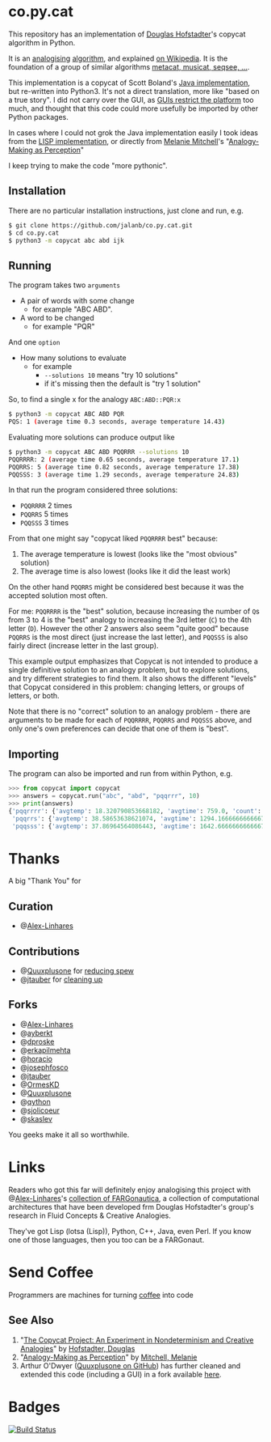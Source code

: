 co.py.cat
=========

This repository has an implementation of [Douglas Hofstadter](http://prelectur.stanford.edu/lecturers/hofstadter/)'s copycat algorithm in Python. 

It is an [analogising](https://www.wordnik.com/words/analogize) [algorithm](https://www.al-got-rhythm.net), and explained [on Wikipedia](https://en.wikipedia.org/wiki/Copycat_%28software%29). It is the foundation of a group of similar algorithms [metacat, musicat, seqsee, ...](https://github.com/Alex-Linhares/FARGonautica).

This implementation is a copycat of Scott Boland's [Java implementation](http://itee.uq.edu.au/~scottb/_Copycat/), but re-written into Python3. It's not a direct translation, more like "based on a true story". I did not carry over the GUI, as [GUIs restrict the platform](https://www.slant.co/topics/983/~best-cross-platform-gui-toolkits) too much, and thought that this code could more usefully be imported by other Python packages.

In cases where I could not grok the Java implementation easily I took ideas from the [LISP implementation](http://web.cecs.pdx.edu/~mm/how-to-get-copycat.html), or directly from [Melanie Mitchell](https://en.wikipedia.org/wiki/Melanie_Mitchell)'s "[Analogy-Making as Perception](http://www.amazon.com/Analogy-Making-Perception-Computer-Melanie-Mitchell/dp/0262132893/ref=tmm_hrd_title_0?ie=UTF8&qid=1351269085&sr=1-3)"

I keep trying to make the code "more pythonic".

Installation
------------

There are no particular installation instructions, just clone and run, e.g.

```sh
$ git clone https://github.com/jalanb/co.py.cat.git
$ cd co.py.cat
$ python3 -m copycat abc abd ijk
```

Running
-------

The program takes two `arguments`

- A pair of words with some change
  - for example "ABC ABD".
- A word to be changed
  - for example "PQR"

And one `option`

- How many solutions to evaluate
  - for example
    - `--solutions 10` means "try 10 solutions"
    - if it's missing then the default is "try 1 solution"
 

So, to find a single x for the analogy `ABC:ABD::PQR:x`

```sh
$ python3 -m copycat ABC ABD PQR
PQS: 1 (average time 0.3 seconds, average temperature 14.43)
```

Evaluating more solutions can produce output like

```sh
$ python3 -m copycat ABC ABD PQQRRR --solutions 10
PQQRRRR: 2 (average time 0.65 seconds, average temperature 17.1)
PQQRRS: 5 (average time 0.82 seconds, average temperature 17.38)
PQQSSS: 3 (average time 1.29 seconds, average temperature 24.83)
```

In that run the program considered three solutions:

- `PQQRRRR` 2 times
- `PQQRRS` 5 times
- `PQQSSS` 3 times 

From that one might say "copycat liked `PQQRRRR` best" because:

1. The average temperature is lowest (looks like the "most obvious" solution)
2. The average time is also lowest (looks like it did the least work)

On the other hand `PQQRRS` might be considered best because it was the accepted solution most often.

For me: `PQQRRRR` is the "best" solution, because increasing the number of `Q`s from 3 to 4 is the "best" analogy to increasing the 3rd letter (`C`) to the 4th letter (`D`). However the other 2 answers also seem "quite good" because `PQQRRS` is the most direct (just increase the last letter), and `PQQSSS` is also fairly direct (increase letter in the last group).

This example output emphasizes that Copycat is not intended to produce a single definitive solution to an analogy problem, but to explore solutions, and try different strategies to find them. It also shows the different "levels" that Copycat considered in this problem: changing letters, or groups of letters, or both.

Note that there is no "correct" solution to an analogy problem - there are arguments to be made for each of `PQQRRRR`, `PQQRRS` and `PQQSSS` above, and only one's own preferences can decide that one of them is "best".

Importing
---------
The program can also be imported and run from within Python, e.g.

```python
>>> from copycat import copycat
>>> answers = copycat.run("abc", "abd", "pqqrrr", 10)
>>> print(answers)
{'pqqrrrr': {'avgtemp': 18.320790853668182, 'avgtime': 759.0, 'count': 1},
 'pqqrrs': {'avgtemp': 38.58653638621074, 'avgtime': 1294.1666666666667, 'count': 6},
 'pqqsss': {'avgtemp': 37.86964564086443, 'avgtime': 1642.6666666666667, 'count': 3}}
```

Thanks
======
A big "Thank You" for

Curation
--------
* @[Alex-Linhares](https://github.com/Alex-Linhares/FARGonautica#projects-to-join-here-desiderata)

Contributions
-------------
* @[Quuxplusone](https://github.com/Quuxplusone) for [reducing spew](https://github.com/jalanb/co.py.cat/pull/8)
* @[jtauber](https://github.com/jtauber) for [cleaning up](https://github.com/jalanb/co.py.cat/pull/3)

Forks
-----
* @[Alex-Linhares](https://github.com/Alex-Linhares/co.py.cat)
* @[ayberkt](https://github.com/ayberkt/co.py.cat)
* @[dproske](https://github.com/dproske/co.py.cat)
* @[erkapilmehta](https://github.com/erkapilmehta/co.py.cat)
* @[horacio](https://github.com/horacio/co.py.cat)
* @[josephfosco](https://github.com/josephfosco/co.py.cat)
* @[jtauber](https://github.com/jtauber/co.py.cat)
* @[OrmesKD](https://github.com/OrmesKD/co.py.cat)
* @[Quuxplusone](https://github.com/Quuxplusone/co.py.cat)
* @[qython](https://github.com/qython/co.py.cat)
* @[sjolicoeur](https://github.com/sjolicoeur/co.py.cat)
* @[skaslev](https://github.com/skaslev/co.py.cat)

You geeks make it all so worthwhile.

Links
=====

Readers who got this far will definitely enjoy analogising this project with @[Alex-Linhares](https://github.com/Alex-Linhares)'s [collection of FARGonautica](https://github.com/Alex-Linhares/FARGonautica#projects-to-join-here-desiderata), a collection of computational architectures that have been developed frm
Douglas Hofstadter's group's research in Fluid Concepts & Creative Analogies. 

They've got Lisp (lotsa (Lisp)), Python, C++, Java, even Perl. If you know one of those languages, then you too can be a FARGonaut. 

Send Coffee
===========

Programmers are machines for turning [coffee](https://ko-fi.com/jalanb) into code
    
See Also
--------
1. "[The Copycat Project: An Experiment in Nondeterminism and Creative Analogies](http://dspace.mit.edu/handle/1721.1/5648)" by [Hofstadter, Douglas](https://en.wikipedia.org/wiki/Douglas_Hofstadter#Academic_career)
1. "[Analogy-Making as Perception](http://www.amazon.com/Analogy-Making-Perception-Computer-Melanie-Mitchell/dp/0262132893/ref=tmm_hrd_title_0?ie=UTF8&qid=1351269085&sr=1-3)" by [Mitchell, Melanie](https://en.wikipedia.org/wiki/Melanie_Mitchell)
1. Arthur O'Dwyer ([Quuxplusone on GitHub]()) has further cleaned and extended this code (including a GUI) in a fork available [here](https://github.com/Quuxplusone/co.py.cat).

Badges
======
[![Build Status](https://travis-ci.org/jalanb/co.py.cat.svg?branch=master)](https://travis-ci.org/jalanb/co.py.cat)

